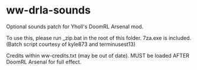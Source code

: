 ww-drla-sounds
==============

Optional sounds patch for Yholl's DoomRL Arsenal mod.

To use this, please run _zip.bat in the root of this folder. 7za.exe is included.
(Batch script courtesy of kyle873 and terminusest13)

Credits within ww-credits.txt (may be out of date). MUST be loaded AFTER DoomRL Arsenal for full effect.
